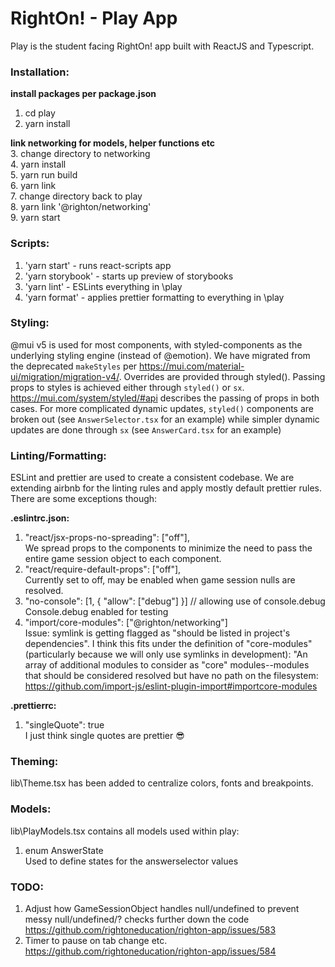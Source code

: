 # RightOn! - Play App

Play is the student facing RightOn! app built with ReactJS and Typescript.

### Installation:

<strong> install packages per package.json </strong>

1. cd play
2. yarn install

<strong> link networking for models, helper functions etc </strong>  
3. change directory to networking   
4. yarn install  
5. yarn run build   
6. yarn link  
7. change directory back to play  
8. yarn link '@righton/networking'  
9. yarn start

### Scripts:

1. 'yarn start' - runs react-scripts app
2. 'yarn storybook' - starts up preview of storybooks
3. 'yarn lint' - ESLints everything in \play
4. 'yarn format' - applies prettier formatting to everything in \play

### Styling:

@mui v5 is used for most components, with styled-components as the underlying styling engine (instead of @emotion). We have migrated from the deprecated `makeStyles` per https://mui.com/material-ui/migration/migration-v4/. Overrides are provided through styled(). Passing props to styles is achieved either through `styled()` or `sx`. https://mui.com/system/styled/#api describes the passing of props in both cases. For more complicated dynamic updates, `styled()` components are broken out (see `AnswerSelector.tsx` for an example) while simpler dynamic updates are done through `sx` (see `AnswerCard.tsx` for an example)

### Linting/Formatting:

ESLint and prettier are used to create a consistent codebase. We are extending airbnb for the linting rules and apply mostly default prettier rules.
There are some exceptions though:

<strong> .eslintrc.json: </strong>

1.  "react/jsx-props-no-spreading": ["off"],  
    We spread props to the components to minimize the need to pass the entire game session object to each component.
2.  "react/require-default-props": ["off"],  
    Currently set to off, may be enabled when game session nulls are resolved.
3.  "no-console": [1, { "allow": ["debug"] }] // allowing use of console.debug  
    Console.debug enabled for testing
4.  "import/core-modules": ["@righton/networking"]  
     Issue: symlink is getting flagged as "should be listed in project's dependencies". I think this fits under the definition of "core-modules"
    (particularly because we will only use symlinks in development):
    "An array of additional modules to consider as "core" modules--modules that should be considered resolved
    but have no path on the filesystem: https://github.com/import-js/eslint-plugin-import#importcore-modules

<strong> .prettierrc: </strong>

1.  "singleQuote": true  
    I just think single quotes are prettier :sunglasses:

### Theming:

lib\Theme.tsx has been added to centralize colors, fonts and breakpoints.

### Models:

lib\PlayModels.tsx contains all models used within play:

1. enum AnswerState  
   Used to define states for the answerselector values

### TODO:

1. Adjust how GameSessionObject handles null/undefined to prevent messy null/undefined/? checks further down the code
   https://github.com/rightoneducation/righton-app/issues/583
2. Timer to pause on tab change etc.
   https://github.com/rightoneducation/righton-app/issues/584
